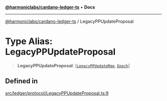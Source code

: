 [**@harmoniclabs/cardano-ledger-ts**](../README.md) • **Docs**

***

[@harmoniclabs/cardano-ledger-ts](../globals.md) / LegacyPPUpdateProposal

# Type Alias: LegacyPPUpdateProposal

> **LegacyPPUpdateProposal**: [[`LegacyPPUpdateMap`](LegacyPPUpdateMap.md), [`Epoch`](Epoch.md)]

## Defined in

[src/ledger/protocol/LegacyPPUpdateProposal.ts:9](https://github.com/HarmonicLabs/cardano-ledger-ts/blob/94dd590ffe94133126b0d8d49920fc7b002e1975/src/ledger/protocol/LegacyPPUpdateProposal.ts#L9)
